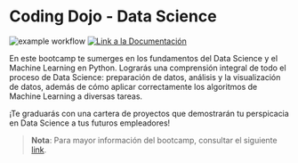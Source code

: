 # Coding Dojo - Data Science

![example workflow](https://github.com/fralfaro/CodingDojo-DataScience/actions/workflows/documentation.yml/badge.svg)
<a href="https://fralfaro.github.io/CodingDojo-DataScience/"><img alt="Link a la Documentación" src="https://img.shields.io/badge/docs-link-brightgreen"></a>

En este bootcamp te sumerges en los fundamentos del Data Science y el Machine Learning en Python. Lograrás una comprensión integral de todo el proceso de Data Science: preparación de datos, análisis y la visualización de datos, además de cómo aplicar correctamente los algoritmos de Machine Learning a diversas tareas.

¡Te graduarás con una cartera de proyectos que demostrarán tu perspicacia en Data Science a tus futuros empleadores!

> **Nota**: Para mayor información del bootcamp, consultar el siguiente [link](https://www.codingdojo.la/data-science/).




